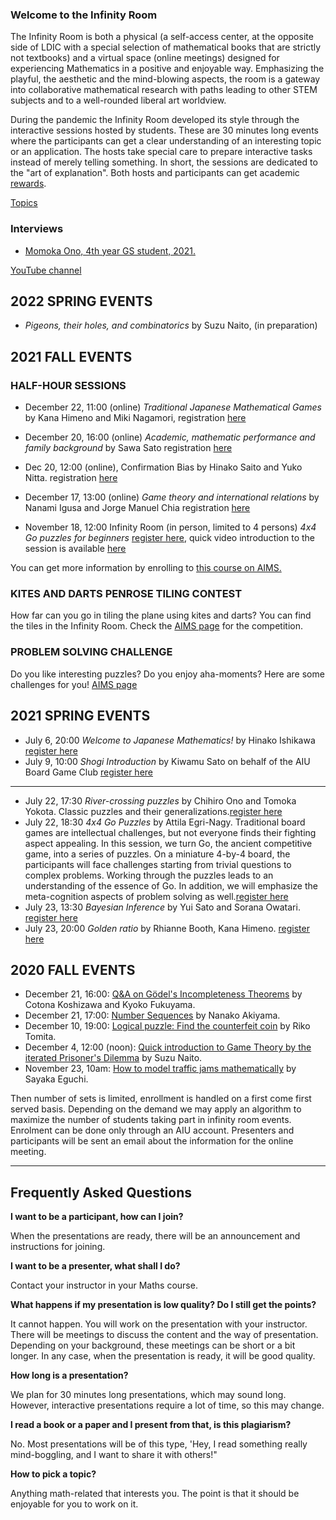 ### Welcome to the Infinity Room

The Infinity Room is both a physical (a self-access center, at the opposite side of LDIC with a special selection of mathematical books that are strictly not textbooks) and a virtual space (online meetings) designed for experiencing Mathematics in a positive and enjoyable way. Emphasizing the playful, the aesthetic and the mind-blowing aspects, the room is a gateway into collaborative mathematical research with paths leading to other STEM subjects and to a well-rounded liberal art worldview.

During the pandemic the Infinity Room developed its style through the interactive sessions hosted by students. These are 30 minutes long events where the participants can get a clear understanding of an interesting topic or an application. The hosts take special care to prepare interactive tasks instead of merely telling something. In short, the sessions are dedicated to the "art of explanation". Both hosts and participants can get academic [rewards](rewards.md).

[Topics](topics.md)

### Interviews
  * [Momoka Ono, 4th year GS student, 2021.](2021_Momoka.md)

[YouTube channel](https://www.youtube.com/playlist?list=PLI-mrGTUXmHWNi7sk3vKaBMftyjwvO9pF)

## 2022 SPRING EVENTS
 * *Pigeons, their holes, and combinatorics* by Suzu Naito, (in preparation)

## 2021 FALL EVENTS

### HALF-HOUR SESSIONS
 * December 22, 11:00 (online) *Traditional Japanese Mathematical Games* by Kana Himeno and Miki Nagamori, registration  [here](https://forms.gle/NdvMseXgtVihM9gN6)
 * December 20, 16:00 (online) *Academic, mathematic performance and family background* by Sawa Sato registration [here](https://forms.gle/QxVU6YtGYyeSzo177)
  
 * Dec 20, 12:00 (online), Confirmation Bias by Hinako Saito and Yuko Nitta. registration [here](https://forms.gle/beWUrT27ccLXpASPA)

* December 17, 13:00 (online) *Game theory and international relations* by Nanami Igusa and Jorge Manuel Chia registration [here](https://forms.gle/ZW6SvRWSgjrUH1d39)

 * November 18, 12:00 Infinity Room (in person, limited to 4 persons) *4x4 Go puzzles for beginners* [register here](https://forms.gle/Y38D54EM7wTGM5jj7), quick video introduction to the session is available [here](https://youtu.be/T5Bk449xdj8)

You can get more information by enrolling to [this course on AIMS.](https://aims.aiu.ac.jp/course/view.php?id=4934) 
### KITES AND DARTS PENROSE TILING CONTEST
How far can you go in tiling the plane using kites and darts? You can find the tiles in the Infinity Room. Check the 
 [AIMS page](https://aims.aiu.ac.jp/course/view.php?id=4934#section-2) for the competition.
 
### PROBLEM SOLVING CHALLENGE

Do you like interesting puzzles? Do you enjoy aha-moments? Here are some challenges for you!
[AIMS page](https://aims.aiu.ac.jp/course/view.php?id=4934#section-1)
 

## 2021 SPRING EVENTS

* July 6, 20:00 *Welcome to Japanese Mathematics!* by Hinako Ishikawa [register here](https://forms.gle/1VQVcMqGUDa4S5gj8)
* July 9, 10:00 *Shogi Introduction* by Kiwamu Sato on behalf of the AIU Board Game Club [register here](https://forms.gle/Rhe2kBzQ8gxBDLk76)

--------
* July 22, 17:30 *River-crossing puzzles* by Chihiro Ono and Tomoka Yokota. Classic puzzles and their generalizations.[register here](https://forms.gle/ncu4y1HeSsXG14YP7)
* July 22, 18:30 *4x4 Go Puzzles* by Attila Egri-Nagy. Traditional board games are intellectual challenges, but not everyone finds their fighting aspect appealing. In this session, we turn Go, the ancient competitive game, into a series of puzzles. On a miniature 4-by-4 board, the participants will face challenges starting from trivial questions to complex problems. Working through the puzzles leads to an understanding of the essence of Go.  In addition, we will emphasize the meta-cognition aspects of problem solving as well.[register here](https://forms.gle/mmfciDa5Am4AMYZR7)
* July 23, 13:30 *Bayesian Inference* by Yui Sato and Sorana Owatari. [register here](https://forms.gle/qbG36myQfbBw123u8)
* July 23, 20:00 *Golden ratio* by Rhianne Booth, Kana Himeno. [register here](https://forms.gle/XgXVL87NSdFXoqjc7)
 

## 2020 FALL EVENTS

 * December 21, 16:00: [Q&A on Gödel's Incompleteness Theorems](SLIDES/20201221Godel.pdf) by Cotona Koshizawa and Kyoko Fukuyama.
 * December 21, 17:00: [Number Sequences](SLIDES/20201221NumberSequences) by Nanako Akiyama.
 * December 10, 19:00: [Logical puzzle: Find the counterfeit coin](SLIDES/20201210CounterfeitCoin.pdf) by Riko Tomita.
 * December 4, 12:00 (noon): [Quick introduction to Game Theory by the iterated Prisoner's Dilemma](SLIDES/20201204prisonersdilemma.pdf) by Suzu Naito.
 * November 23, 10am: [How to model traffic jams mathematically](SLIDES/20201123trafficjam.pdf) by Sayaka Eguchi.

Then number of sets is limited, enrollment is handled on a first come first served basis. Depending on the demand we may apply an algorithm to maximize the number of students taking part in infinity room events. Enrolment can be done only through an AIU account. Presenters and participants will be sent an email about the information for the online meeting.


--------------------------------------------------

## Frequently Asked Questions

**I want to be a participant, how can I join?**

When the presentations are ready, there will be an announcement and instructions for joining.

**I want to be a presenter, what shall I do?**

Contact your instructor in your Maths  course.

**What happens if my presentation is low quality? Do I still get the points?**

It cannot happen. You will work on the presentation with your instructor. There will be meetings to discuss the content and the way of presentation. Depending on your background, these meetings can be short or a bit longer. In any case, when the presentation is ready, it will be good quality.

**How long is a presentation?**

We plan for 30 minutes long presentations, which may sound long. However, interactive presentations require a lot of time, so this may change.

**I read a book or a paper and I present from that, is this plagiarism?**

 No. Most presentations will be of this type, 'Hey, I read something really mind-boggling, and I want to share it with others!"

**How to pick a topic?**

Anything math-related that interests you. The point is that it should be enjoyable for you to work on it.
